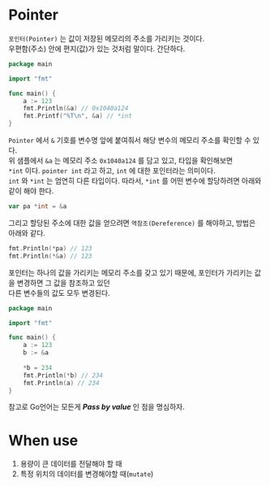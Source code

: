 # Pointer

`포인터(Pointer)` 는 값이 저장된 메모리의 주소를 가리키는 것이다.  
우편함(주소) 안에 편지(값)가 있는 것처럼 말이다. 간단하다.

```go
package main 

import "fmt" 

func main() {
	a := 123 
	fmt.Println(&a) // 0x1040a124
	fmt.Printf("%T\n", &a) // *int
}
```

`Pointer` 에서 `&` 기호를 변수명 앞에 붙여줘서 해당 변수의 메모리 주소를 확인할 수 있다.  
위 샘플에서 `&a` 는 메모리 주소 `0x1040a124` 를 담고 있고, 타입을 확인해보면  
`*int` 이다. `pointer int` 라고 하고, `int` 에 대한 포인터라는 의미이다.  
`int` 와 `*int` 는 엄연히 다른 타입이다. 따라서, `*int` 를 어떤 변수에 할당하려면 아래와 같이 해야 한다.   

```go
var pa *int = &a 
```

그리고 할당된 주소에 대한 값을 얻으려면 `역참조(Dereference)` 를 해야하고, 방법은 아래와 같다.  

```go
fmt.Println(*pa) // 123
fmt.Println(*&a) // 123
```

포인터는 하나의 값을 가리키는 메모리 주소를 갖고 있기 때문에, 포인터가 가리키는 값을 변경하면 그 값을 참조하고 있던  
다른 변수들의 값도 모두 변경된다.  

```go
package main 

import "fmt" 

func main() {
	a := 123
	b := &a 
	
	*b = 234
	fmt.Println(*b) // 234
	fmt.Println(a) // 234 
}
```

참고로 Go언어는 모든게 ___Pass by value___ 인 점을 명심하자. 

# When use

1. 용량이 큰 데이터를 전달해야 할 때
2. 특정 위치의 데이터를 변경해야할 때(`mutate`)